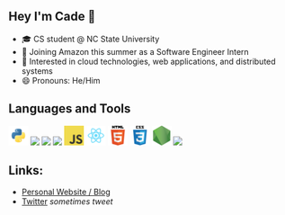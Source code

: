 ## Hey I'm Cade 👋 
- 🎓 CS student @ NC State University
- 💼 Joining Amazon this summer as a Software Engineer Intern
- 🔬 Interested in cloud technologies, web applications, and distributed systems
- 😄 Pronouns: He/Him

## Languages and Tools
<code><img height="35" src="https://raw.githubusercontent.com/github/explore/80688e429a7d4ef2fca1e82350fe8e3517d3494d/topics/python/python.png"></code>
<code><img height="35" src="https://logoeps.com/wp-content/uploads/2011/06/java-logo-vector.png"></code>
<code><img height="35" src="https://img.icons8.com/color/344/golang.png"></code>
<code><img height="35" src="https://www.nicepng.com/png/full/308-3084680_rust-programming-language-rust-programming-language-logo.png"></code>
<code><img height="35" src="https://raw.githubusercontent.com/github/explore/80688e429a7d4ef2fca1e82350fe8e3517d3494d/topics/javascript/javascript.png"></code>
<code><img height="35" src="https://raw.githubusercontent.com/github/explore/80688e429a7d4ef2fca1e82350fe8e3517d3494d/topics/react/react.png"></code>
<code><img height="35" src="https://raw.githubusercontent.com/github/explore/80688e429a7d4ef2fca1e82350fe8e3517d3494d/topics/html/html.png"></code>
<code><img height="35" src="https://raw.githubusercontent.com/github/explore/5c058a388828bb5fde0bcafd4bc867b5bb3f26f3/topics/css/css.png"></code>
<code><img height="35" src="https://raw.githubusercontent.com/github/explore/80688e429a7d4ef2fca1e82350fe8e3517d3494d/topics/nodejs/nodejs.png"></code>
<code><img height="35" src="https://git-scm.com/images/logos/downloads/Git-Icon-1788C.png"></code>

## Links:
- [Personal Website / Blog](https://cadecuddy.com/)
- [Twitter](https://twitter.com/cadecuddy) _sometimes tweet_
